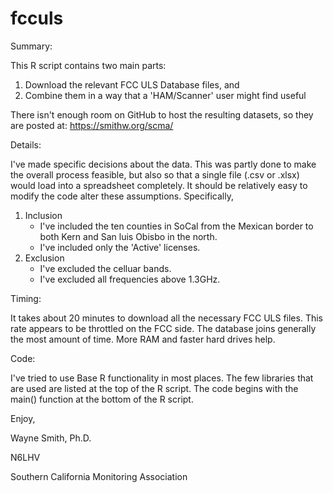 # fcculs

Summary:

This R script contains two main parts:

1. Download the relevant FCC ULS Database files, and
2. Combine them in a way that a 'HAM/Scanner' user might find useful

There isn't enough room on GitHub to host the resulting datasets, so they are posted at: https://smithw.org/scma/

Details:

I've made specific decisions about the data.
  This was partly done to make the overall process feasible, but also so that a single file (.csv or .xlsx) would load into a spreadsheet completely.
  It should be relatively easy to modify the code alter these assumptions.  Specifically,

1. Inclusion
    * I've included the ten counties in SoCal from the Mexican border to both Kern and San luis Obisbo in the north.
    * I've included only the 'Active' licenses.
2. Exclusion
    * I've excluded the celluar bands.
    * I've excluded all frequencies above 1.3GHz.

Timing:

It takes about 20 minutes to download all the necessary FCC ULS files.  This rate appears to be throttled on the FCC side.
The database joins generally the most amount of time.  More RAM and faster hard drives help.

Code:

I've tried to use Base R functionality in most places.
  The few libraries that are used are listed at the top of the R script.
  The code begins with the main() function at the bottom of the R script.


Enjoy,

Wayne Smith, Ph.D.

N6LHV

Southern California Monitoring Association

